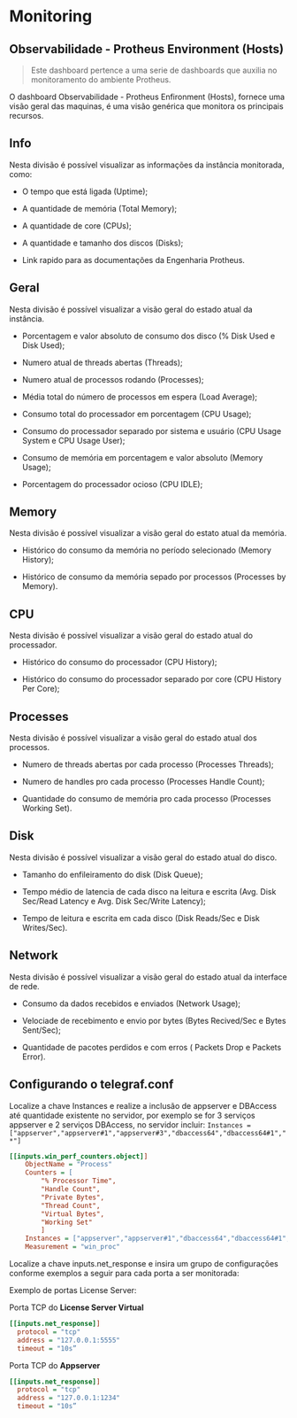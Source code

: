 # Monitoring

## Observabilidade - Protheus Environment (Hosts)

> Este dashboard pertence a uma serie de dashboards que auxilia no monitoramento do ambiente Protheus.

O dashboard Observabilidade - Protheus Enfironment (Hosts), fornece uma visão geral das maquinas, é uma visão genérica que monitora os principais recursos.

## Info

Nesta divisão é possível visualizar as informações da instância monitorada, como:

- O tempo que está ligada (Uptime);

- A quantidade de memória (Total Memory);

- A quantidade de core (CPUs);

- A quantidade e tamanho dos discos (Disks);

- Link rapido para as documentações da Engenharia Protheus.

## Geral

Nesta divisão é possível visualizar a visão geral do estado atual da instância.

- Porcentagem e valor absoluto de consumo dos disco (% Disk Used e Disk Used);

- Numero atual de threads abertas (Threads);

- Numero atual de processos rodando (Processes);

- Média total do número de processos em espera (Load Average);

- Consumo total do processador em porcentagem (CPU Usage);

- Consumo do processador separado por sistema e usuário (CPU Usage System e CPU Usage User);

- Consumo de memória em porcentagem e valor absoluto (Memory Usage);

- Porcentagem do processador ocioso (CPU IDLE);

## Memory

Nesta divisão é possível visualizar a visão geral do estato atual da memória.

- Histórico do consumo da memória no período selecionado (Memory History);

- Histórico de consumo da memória sepado por processos (Processes by Memory).

## CPU

Nesta divisão é possível visualizar a visão geral do estado atual do processador.

- Histórico do consumo do processador (CPU History);

- Histórico do consumo do processador separado por core (CPU History Per Core);

## Processes

Nesta divisão é possível visualizar a visão geral do estado atual dos processos.

- Numero de threads abertas por cada processo (Processes Threads);

- Numero de handles pro cada processo (Processes Handle Count);

- Quantidade do consumo de memória pro cada processo (Processes Working Set).

## Disk

Nesta divisão é possível visualizar a visão geral do estado atual do disco.

- Tamanho do enfileiramento do disk (Disk Queue);

- Tempo médio de latencia de cada disco na leitura e escrita (Avg. Disk Sec/Read Latency e Avg. Disk Sec/Write Latency);

- Tempo de leitura e escrita em cada disco (Disk Reads/Sec e Disk Writes/Sec).

## Network

Nesta divisão é possível visualizar a visão geral do estado atual da interface de rede.

- Consumo da dados recebidos e enviados (Network Usage);

- Velociade de recebimento e envio por bytes (Bytes Recived/Sec e Bytes Sent/Sec);

- Quantidade de pacotes perdidos e com erros ( Packets Drop e Packets Error).

## Configurando o telegraf.conf

Localize a chave Instances e realize a inclusão de appserver e DBAccess até quantidade existente no servidor, por exemplo se for 3 serviços appserver e 2 serviços DBAccess, no servidor incluir:
`Instances = ["appserver","appserver#1","appserver#3","dbaccess64","dbaccess64#1","*"]`

```ini
[[inputs.win_perf_counters.object]]
    ObjectName = "Process"
    Counters = [
        "% Processor Time",
        "Handle Count",
        "Private Bytes",
        "Thread Count",
        "Virtual Bytes",
        "Working Set"
        ]
    Instances = ["appserver","appserver#1","dbaccess64","dbaccess64#1","*"]
    Measurement = "win_proc"
```

Localize a chave inputs.net_response e insira um grupo de configurações conforme exemplos a seguir para cada porta a ser monitorada:

Exemplo de portas License Server:

Porta TCP do **License Server Virtual**

```ini
[[inputs.net_response]]
  protocol = "tcp"
  address = "127.0.0.1:5555"
  timeout = "10s”
```

Porta TCP do **Appserver**

```ini
[[inputs.net_response]]
  protocol = "tcp"
  address = "127.0.0.1:1234"
  timeout = "10s”
```
